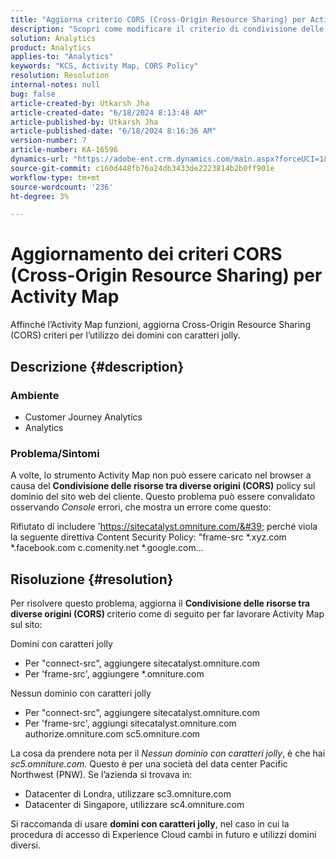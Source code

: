 ```yaml
---
title: "Aggiorna criterio CORS (Cross-Origin Resource Sharing) per Activity Map"
description: "Scopri come modificare il criterio di condivisione delle risorse tra diverse origini per utilizzare lo strumento Activity Map."
solution: Analytics
product: Analytics
applies-to: "Analytics"
keywords: "KCS, Activity Map, CORS Policy"
resolution: Resolution
internal-notes: null
bug: false
article-created-by: Utkarsh Jha
article-created-date: "6/18/2024 8:13:48 AM"
article-published-by: Utkarsh Jha
article-published-date: "6/18/2024 8:16:36 AM"
version-number: 7
article-number: KA-16596
dynamics-url: "https://adobe-ent.crm.dynamics.com/main.aspx?forceUCI=1&pagetype=entityrecord&etn=knowledgearticle&id=1afeb4af-4a2d-ef11-840b-6045bd06eea5"
source-git-commit: c160d448fb76a24db3433de2223814b2b0ff901e
workflow-type: tm+mt
source-wordcount: '236'
ht-degree: 3%

---
```


# Aggiornamento dei criteri CORS (Cross-Origin Resource Sharing) per Activity Map


Affinché l’Activity Map funzioni, aggiorna Cross-Origin Resource Sharing (CORS)<b> </b>criteri per l’utilizzo dei domini con caratteri jolly.

## Descrizione {#description}


### <b>Ambiente </b>

- Customer Journey Analytics
- Analytics




### <b>Problema/Sintomi</b>

A volte, lo strumento Activity Map non può essere caricato nel browser a causa del <b>Condivisione delle risorse tra diverse origini (CORS)</b> policy sul dominio del sito web del cliente. Questo problema può essere convalidato osservando *Console* errori, che mostra un errore come questo:

Rifiutato di includere &#39;https://sitecatalyst.omniture.com/&#39; perché viola la seguente direttiva Content Security Policy: &quot;frame-src \*.xyz.com \*.facebook.com c.comenity.net \*.google.com...


## Risoluzione {#resolution}


Per risolvere questo problema, aggiorna il <b>Condivisione delle risorse tra diverse origini (CORS) </b>criterio come di seguito per far lavorare Activity Map sul sito:

Domini con caratteri jolly

- Per &quot;connect-src&quot;, aggiungere sitecatalyst.omniture.com
- Per &#39;frame-src&#39;, aggiungere \*.omniture.com


Nessun dominio con caratteri jolly

- Per &quot;connect-src&quot;, aggiungere sitecatalyst.omniture.com
- Per &#39;frame-src&#39;, aggiungi sitecatalyst.omniture.com authorize.omniture.com sc5.omniture.com


La cosa da prendere nota per il *Nessun dominio con caratteri jolly*, è che hai *sc5.omniture.com*. Questo è per una società del data center Pacific Northwest (PNW). Se l’azienda si trovava in:

- Datacenter di Londra, utilizzare sc3.omniture.com
- Datacenter di Singapore, utilizzare sc4.omniture.com


Si raccomanda di usare <b>domini con caratteri jolly</b>, nel caso in cui la procedura di accesso di Experience Cloud cambi in futuro e utilizzi domini diversi.
